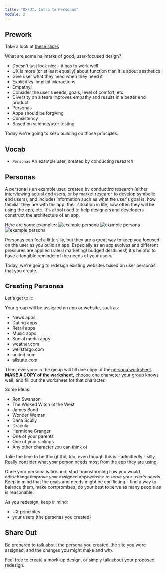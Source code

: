 ```yaml
---
title: "UX/UI: Intro to Personas"
module: 2
---
```


## Prework
Take a look at [these slides](https://docs.google.com/presentation/d/1V2Pn6ejC78e0u9T4e9rP8fDpZ29Vm7G-eLVAxFdMDBU/edit?usp=sharing)

What are some hallmarks of good, user-focused design?
- Doesn't just look nice - it has to work well
- UX is more (or at least equally) about function than it is about aesthetics
- Give user what they need when they need it
- Explicit vs. implicit interactions
- Empathy!
- Consider the user's needs, goals, level of comfort, etc.
- Diversity on a team improves empathy and results in a better end product
- Personas
- Apps should be forgiving
- Consistency
- Based on science/user testing

Today we're going to keep building on those principles.

## Vocab

- `Personas` An example user, created by conducting research

## Personas
A persona is an example user, created by conducting research (either interviewing actual end users, or by market research to develop symbolic end users), and includes information such as what the user's goal is, how familiar they are with the app, their situation in life, how often they will be using the app, etc. It's a tool used to help designers and developers construct the architecture of an app.

Here are some examples:
![example persona](https://i.imgur.com/3Yo2QcD.png)
![example persona](https://i.imgur.com/ulp4wU3.png)
![example persona](https://i.imgur.com/C2li5ZQ.png)

Personas can feel a little silly, but they are a great way to keep you focused on the user as you build an app. Especially as an app evolves and different pressures are applied (sales! marketing! budget! deadlines!) it's helpful to have a tangible reminder of the needs of your users.

Today, we're going to redesign existing websites based on user personas that you create.

## Creating Personas

Let's get to it:

Your group will be assigned an app or website, such as:
- News apps
- Dating apps
- Retail apps
- Music apps
- Social media apps
- weather.com
- wellsfargo.com
- united.com
- allstate.com

Then, everyone in the group will fill one copy of the [persona worksheet](https://docs.google.com/document/d/1SAFPnVBFNWPUcFMA9v18xEPdWoPVZ3VVUzlqxUiGfGY/edit?usp=sharing). **MAKE A COPY of the worksheet,** choose one character your group knows well, and fill out the worksheet for that character.

Some ideas:
- Ron Swanson
- The Wicked Witch of the West
- James Bond
- Wonder Woman
- Dana Scully
- Dracula
- Hermione Granger
- One of your parents
- One of your siblings
- Any other character you can think of

Take the time to be thoughtful, too, even though this is - admittedly - silly. Really consider what your person needs most from the app they are using.

Once your persona is finished, start brainstorming how you would edit/change/improve your assigned app/website to serve your user's needs. Keep in mind that the goals and needs might be conflicting - find a way to balance them, make compromises, do your best to serve as many people as is reasonable.

As you redesign, keep in mind:
- UX principles
- your users (the personas you created)

## Share Out
Be prepared to talk about the persona you created, the site you were assigned, and the changes you might make and why.

Feel free to create a mock-up design, or simply talk about your proposed redesign.
